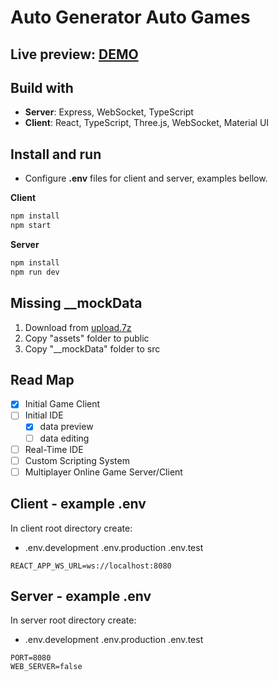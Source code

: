 # Auto Generator Auto Games

## Live preview: [DEMO](http://ec2-13-58-22-232.us-east-2.compute.amazonaws.com/agag)

## Build with

- **Server**: Express, WebSocket, TypeScript
- **Client**: React, TypeScript, Three.js, WebSocket, Material UI

## Install and run

- Configure **.env** files for client and server, examples bellow.

**Client**
```bash
npm install
npm start
```

**Server**
```bash
npm install
npm run dev
```

## Missing __mockData

1. Download from [upload.7z](https://agag-313620.ew.r.appspot.com/assets/upload.7z)
2. Copy "assets" folder to public
3. Copy "__mockData" folder to src
  
## Read Map

- [x] Initial Game Client
- [ ] Initial IDE
  - [x] data preview
  - [ ] data editing
- [ ] Real-Time IDE
- [ ] Custom Scripting System
- [ ] Multiplayer Online Game Server/Client

## Client - example .env

In client root directory create:

- .env.development .env.production .env.test

```environment
REACT_APP_WS_URL=ws://localhost:8080
```

## Server - example .env

In server root directory create:

- .env.development .env.production .env.test

```environment
PORT=8080
WEB_SERVER=false
```
